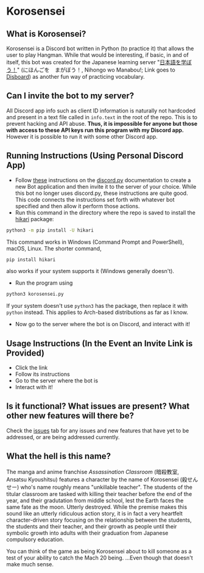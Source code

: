 # Korosensei

## What is Korosensei?
Korosensei is a Discord bot written in Python (to practice it) that allows the user to play Hangman. While that would be interesting, if basic, in and of itself, this bot was created for the Japanese learning server "[日本語を学ぼう！](https://disboard.org/server/788996101206310912)" (にほんごを　まがぼう！, Nihongo wo Manabou!; Link goes to [Disboard](https://disboard.org/)) as another fun way of practicing vocabulary.

## Can I invite the bot to my server?
All Discord app info such as client ID information is naturally not hardcoded and present in a text file called in `info.text` in the root of the repo. This is to prevent hacking and API abuse. **Thus, it is impossible for anyone but those with access to these API keys run this program with my Discord app.** However it is possible to run it with some other Discord app.

## Running Instructions (Using Personal Discord App)
- Follow [these](https://discordpy.readthedocs.io/en/stable/discord.html) instructions on the [discord.py](https://discordpy.readthedocs.io/) documentation to create a new Bot application and then invite it to the server of your choice. While this bot no longer uses discord.py, these instructions are quite good. This code connects the instructions set forth with whatever bot specified and then allow it perform those actions.
- Run this command in the directory where the repo is saved to install the [hikari](https://hikari-py.github.io/hikari/) package:
```sh
python3 -m pip install -U hikari
```
This command works in Windows (Command Prompt and PowerShell), macOS, Linux.
The shorter command,
```sh
pip install hikari
```
also works if your system supports it (Windows generally doesn't).
- Run the program using
```sh
python3 korosensei.py
```
If your system doesn't use `python3` has the package, then replace it with `python` instead. This applies to Arch-based distributions as far as I know.
- Now go to the server where the bot is on Discord, and interact with it!

## Usage Instructions (In the Event an Invite Link is Provided)
- Click the link
- Follow its instructions
- Go to the server where the bot is
- Interact with it!

## Is it functional? What issues are present? What other new features will there be?
Check the [issues](https://github.com/MechaDragonX/korosensei/issues) tab for any issues and new features that have yet to be addressed, or are being addressed currently.

## What the hell is this name?
The manga and anime franchise *Assassination Classroom* (暗殺教室, Ansatsu Kyoushitsu) features a character by the name of Korosensei (殺せんせー) who's name roughly means "unkillable teacher". The students of the titular classroom are tasked with killing their teacher before the end of the year, and their gradutation from middle school, lest the Earth faces the same fate as the moon. Utterly destroyed. While the premise makes this sound like an utterly ridiculous action story, it is in fact a very heartfelt character-driven story focusing on the relationship between the students, the students and their teacher, and their growth as people until their symbolic growth into adults with their graduation from Japanese compulsory education.

You can think of the game as being Korosensei about to kill someone as a test of your ability to catch the Mach 20 being. ...Even though that doesn't make much sense.
